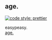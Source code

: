 ## age.


[![code style: prettier](https://img.shields.io/badge/code_style-prettier-ff69b4.svg?style=flat-square)](https://github.com/prettier/prettier)

easypeasy.  
[age.](https://sina.now.sh)
